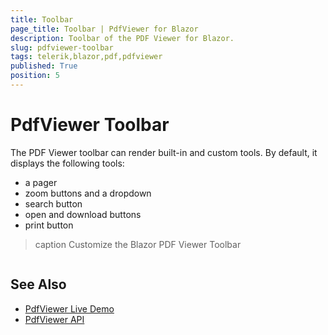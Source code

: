 ```yaml
---
title: Toolbar
page_title: Toolbar | PdfViewer for Blazor
description: Toolbar of the PDF Viewer for Blazor.
slug: pdfviewer-toolbar
tags: telerik,blazor,pdf,pdfviewer
published: True
position: 5
---
```


# PdfViewer Toolbar

The PDF Viewer toolbar can render built-in and custom tools. By default, it displays the following tools:

* a pager
* zoom buttons and a dropdown
* search button
* open and download buttons
* print button


>caption Customize the Blazor PDF Viewer Toolbar

````CSHTML

````


## See Also

* [PdfViewer Live Demo](https://demos.telerik.com/blazor-ui/pdfviewer/overview)
* [PdfViewer API](/blazor-ui/api/Telerik.Blazor.Components.TelerikPdfViewer)
